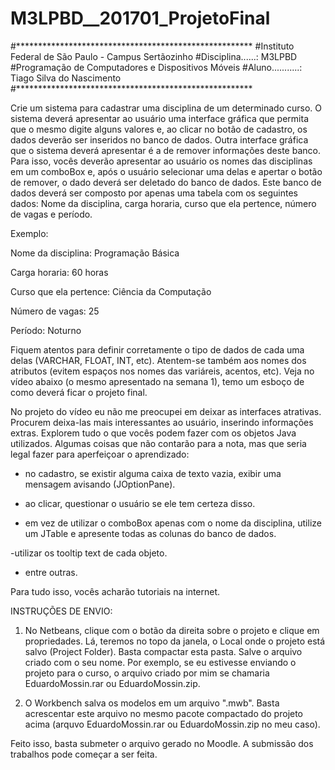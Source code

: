 # M3LPBD__201701_ProjetoFinal

#******************************************************
#Instituto Federal de São Paulo - Campus Sertãozinho
#Disciplina......: M3LPBD
#Programação de Computadores e Dispositivos Móveis
#Aluno...........: Tiago Silva do Nascimento
#******************************************************


Crie um sistema para cadastrar uma disciplina de um determinado curso. O sistema deverá apresentar ao usuário uma interface gráfica que permita que o mesmo digite alguns valores e, ao clicar no botão de cadastro, os dados deverão ser inseridos no banco de dados. Outra interface gráfica que o sistema deverá apresentar é a de remover informações deste banco. Para isso, vocês deverão apresentar ao usuário os nomes das disciplinas em um comboBox e, após o usuário selecionar uma delas e apertar o botão de remover, o dado deverá ser deletado do banco de dados. 
Este banco de dados deverá ser composto por apenas uma tabela com os seguintes dados: Nome da disciplina, carga horaria, curso que ela pertence, número de vagas e período. 

Exemplo:

Nome da disciplina: Programação Básica

Carga horaria: 60 horas

Curso que ela pertence: Ciência da Computação

Número de vagas: 25

Período: Noturno



Fiquem atentos para definir corretamente o tipo de dados de cada uma delas (VARCHAR, FLOAT, INT, etc). Atentem-se também aos nomes dos atributos (evitem espaços nos nomes das variáreis, acentos, etc). 
Veja no vídeo abaixo (o mesmo apresentado na semana 1), temo um esboço de como deverá ficar o projeto final. 


No projeto do vídeo eu não me preocupei em deixar as interfaces atrativas. Procurem deixa-las mais interessantes ao usuário, inserindo informações extras. Explorem tudo o que vocês podem fazer com os objetos Java utilizados. Algumas coisas que não contarão para a nota, mas que seria legal fazer para aperfeiçoar o aprendizado:

- no cadastro, se existir alguma caixa de texto vazia, exibir uma mensagem avisando (JOptionPane).

- ao clicar, questionar o usuário se ele tem certeza disso.

- em vez de utilizar o comboBox apenas com o nome da disciplina, utilize um JTable e apresente todas as colunas do banco de dados. 

-utilizar os tooltip text de cada objeto.

- entre outras. 

Para tudo isso, vocês acharão tutoriais na internet. 


INSTRUÇÕES DE ENVIO:

1) No Netbeans, clique com o botão da direita sobre o projeto e clique em propriedades. Lá, teremos no topo da janela, o Local onde o projeto está salvo (Project Folder). Basta compactar esta pasta. Salve o arquivo criado com o seu nome. Por exemplo, se eu estivesse enviando o projeto para o curso, o arquivo criado por mim se chamaria EduardoMossin.rar ou EduardoMossin.zip.

2) O Workbench salva os modelos em um arquivo ".mwb". Basta acrescentar este arquivo no mesmo pacote compactado do projeto acima (arquvo EduardoMossin.rar ou EduardoMossin.zip no meu caso). 

Feito isso, basta submeter o arquivo gerado no Moodle. A submissão dos trabalhos pode começar a ser feita.
